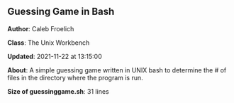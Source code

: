## Guessing Game in Bash
**Author**: Caleb Froelich

**Class**: The Unix Workbench

**Updated**: 2021-11-22 at 13:15:00

**About**: A simple guessing game written in UNIX bash to determine the # of files in the directory where the program is run.

**Size of guessinggame.sh**: 31 lines
